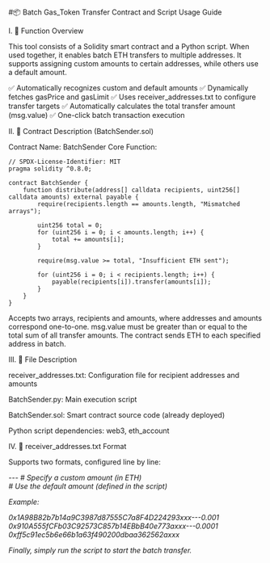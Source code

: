#📦 Batch Gas_Token Transfer Contract and Script Usage Guide

I. 🧾 Function Overview

This tool consists of a Solidity smart contract and a Python script.
When used together, it enables batch ETH transfers to multiple addresses.
It supports assigning custom amounts to certain addresses, while others use a default amount.

✅ Automatically recognizes custom and default amounts
✅ Dynamically fetches gasPrice and gasLimit
✅ Uses receiver_addresses.txt to configure transfer targets
✅ Automatically calculates the total transfer amount (msg.value)
✅ One-click batch transaction execution

II. 📜 Contract Description (BatchSender.sol)

Contract Name: BatchSender
Core Function:
```
// SPDX-License-Identifier: MIT
pragma solidity ^0.8.0;

contract BatchSender {
    function distribute(address[] calldata recipients, uint256[] calldata amounts) external payable {
        require(recipients.length == amounts.length, "Mismatched arrays");

        uint256 total = 0;
        for (uint256 i = 0; i < amounts.length; i++) {
            total += amounts[i];
        }

        require(msg.value >= total, "Insufficient ETH sent");

        for (uint256 i = 0; i < recipients.length; i++) {
            payable(recipients[i]).transfer(amounts[i]);
        }
    }
}
```
Accepts two arrays, recipients and amounts, where addresses and amounts correspond one-to-one.
msg.value must be greater than or equal to the total sum of all transfer amounts.
The contract sends ETH to each specified address in batch.

III. 📂 File Description

receiver_addresses.txt: Configuration file for recipient addresses and amounts

BatchSender.py: Main execution script

BatchSender.sol: Smart contract source code (already deployed)

Python script dependencies: web3, eth_account

IV. 📄 receiver_addresses.txt Format

Supports two formats, configured line by line:

<address>---<amount>     # Specify a custom amount (in ETH)
<address>                # Use the default amount (defined in the script)


Example:

0x1A98B82b7b14a9C3987d87555C7a8F4D224293xxx---0.001
0x910A555fCFb03C92573C857b14EBbB40e773axxx---0.0001
0xff5c91ec5b6e66b1a63f490200dbaa362562axxx


Finally, simply run the script to start the batch transfer.
